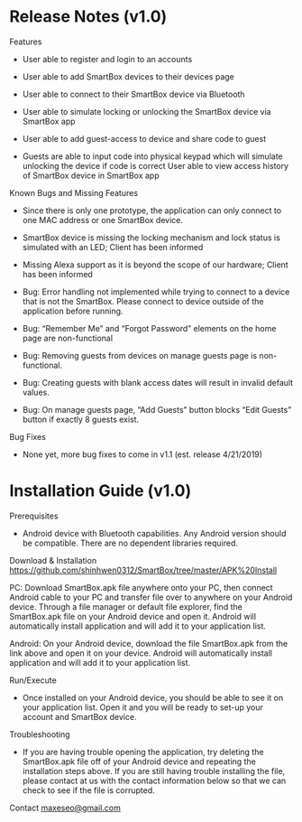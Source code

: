# Release Notes (v1.0)
Features

 - User able to register and login to an accounts
 
 - User able to add SmartBox devices to their devices page
 
 - User able to connect to their SmartBox device via Bluetooth
 
 - User able to simulate locking or unlocking the SmartBox device via SmartBox app
 
 - User able to add guest-access to device and share code to guest 
 
 - Guests are able to input code into physical keypad which will simulate unlocking the device if code is correct
 User able to view access history of SmartBox device in SmartBox app
 
 
Known Bugs and Missing Features

 - Since there is only one prototype, the application can only connect to one MAC address or one SmartBox device.
 
 - SmartBox device is missing the locking mechanism and lock status is simulated with an LED; Client has been informed
 
 - Missing Alexa support as it is beyond the scope of our hardware; Client has been informed
 
 - Bug: Error handling not implemented while trying to connect to a device that is not the SmartBox. Please connect to device outside of     the application before running.
 
 - Bug: “Remember Me” and “Forgot Password” elements on the home page are non-functional
 
 - Bug: Removing guests from devices on manage guests page is non-functional.
 
 - Bug: Creating guests with blank access dates will result in invalid default values.
 
 - Bug: On manage guests page, “Add Guests” button blocks “Edit Guests” button if exactly 8 guests exist.
 
Bug Fixes
  - None yet, more bug fixes to come in v1.1 (est. release 4/21/2019)

# Installation Guide (v1.0)

Prerequisites
 - Android device with Bluetooth capabilities. Any Android version should be compatible.
 There are no dependent libraries required.
 
Download & Installation
 https://github.com/shinhwen0312/SmartBox/tree/master/APK%20Install
 
 PC: Download SmartBox.apk file anywhere onto your PC, then connect Android cable to your PC and transfer file over to anywhere on your   Android device. Through a file manager or default file explorer, find the SmartBox.apk file on your Android device and open it.         Android will automatically install application and will add it to your application list. 
 
 Android: On your Android device, download the file SmartBox.apk from the link above and open it on your device. Android will             automatically install application and will add it to your application list. 
 
Run/Execute
 - Once installed on your Android device, you should be able to see it on your application list. Open it and you will be ready to set-up     your account and SmartBox device.
 
Troubleshooting
 - If you are having trouble opening the application, try deleting the SmartBox.apk file off of your Android device and repeating the       installation steps above. If you are still having trouble installing the file, please contact at us with the contact information below   so that we can check to see if the file is corrupted.

Contact
maxeseo@gmail.com

